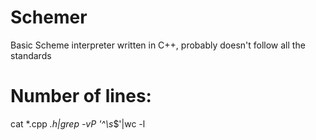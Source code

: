 Schemer
=======

Basic Scheme interpreter written in C++, probably doesn't follow all the standards



# Number of lines:
cat *.cpp *.h|grep -vP '^\s*$'|wc -l

